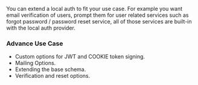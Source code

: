You can extend a local auth to fit your use case. For example you want email verification of users, prompt them for user related services such as forgot password / password reset service, all of those services are built-in with the local auth provider.

### Advance Use Case

- Custom options for JWT and COOKIE token signing.
- Mailing Options.
- Extending the base schema.
- Verification and reset options.
